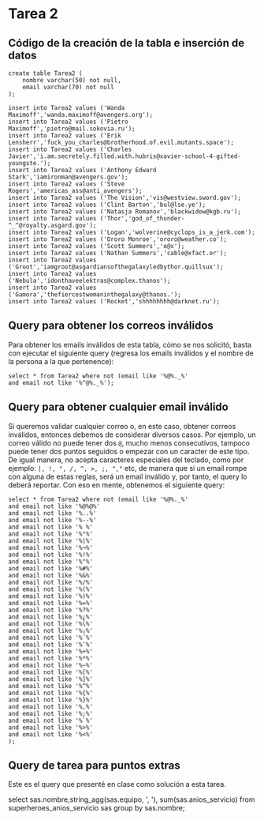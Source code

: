 # Tarea 2 

## Código de la creación de la tabla e inserción de datos

```
create table Tarea2 (
	nombre varchar(50) not null,
	email varchar(70) not null
);

insert into Tarea2 values ('Wanda Maximoff','wanda.maximoff@avengers.org');
insert into Tarea2 values ('Pietro Maximoff','pietro@mail.sokovia.ru');
insert into Tarea2 values ('Erik Lensherr','fuck_you_charles@brotherhood.of.evil.mutants.space');
insert into Tarea2 values ('Charles Javier','i.am.secretely.filled.with.hubris@xavier-school-4-gifted-youngste.');
insert into Tarea2 values ('Anthony Edward Stark','iamironman@avengers.gov');
insert into Tarea2 values ('Steve Rogers','americas_ass@anti_avengers');
insert into Tarea2 values ('The Vision','vis@westview.sword.gov');
insert into Tarea2 values ('Clint Barton','bul@lse.ye');
insert into Tarea2 values ('Natasja Romanov','blackwidow@kgb.ru');
insert into Tarea2 values ('Thor','god_of_thunder-^_^@royalty.asgard.gov');
insert into Tarea2 values ('Logan','wolverine@cyclops_is_a_jerk.com');
insert into Tarea2 values ('Ororo Monroe','ororo@weather.co');
insert into Tarea2 values ('Scott Summers','o@x');
insert into Tarea2 values ('Nathan Summers','cable@xfact.or');
insert into Tarea2 values ('Groot','iamgroot@asgardiansofthegalaxyledbythor.quillsux');
insert into Tarea2 values ('Nebula','idonthaveelektras@complex.thanos');
insert into Tarea2 values ('Gamora','thefiercestwomaninthegalaxy@thanos.');
insert into Tarea2 values ('Rocket','shhhhhhhh@darknet.ru');

```

## Query para obtener los correos inválidos

Para obtener los emails inválidos de esta tabla, cómo se nos solicitó, basta con ejecutar el siguiente query (regresa los emails inválidos y el nombre 
de la persona a la que pertenence):

```
select * from Tarea2 where not (email like '%@%._%'
and email not like '%^@%._%');
```
## Query para obtener cualquier email inválido

Si queremos validar cualquier correo o, en este caso, obtener correos inválidos, entonces debemos de considerar diversos casos. Por ejemplo, un correo válido
no puede tener dos `@`, mucho menos consecutivos, tampoco puede tener dos puntos seguidos o empezar con un caracter de este tipo. De igual manera, no acepta caracteres
especiales del teclado, como por ejemplo: `|, !, ", /, ^, >, ;, ","` etc, de manera que si un email rompe con alguna de estas reglas, será un email inválido y, por tanto, el query lo deberá reportar.
Con eso en mente, obtenemos el siguiente query:

```
select * from Tarea2 where not (email like '%@%._%'
and email not like '%@%@%'
and email not like '%..%'
and email not like '%--%'
and email not like '% %'
and email not like '%°%'
and email not like '%|%'
and email not like '%¬%'
and email not like '%!%'
and email not like '%"%'
and email not like '%#%'
and email not like '%&%'
and email not like '%/%'
and email not like '%(%'
and email not like '%)%'
and email not like '%=%'
and email not like '%?%'
and email not like '%¿%'
and email not like '%\%'
and email not like '%¡%'
and email not like '%´%'
and email not like '%¨%'
and email not like '%+%'
and email not like '%*%'
and email not like '%~%'
and email not like '%[%'
and email not like '%]%'
and email not like '%^%'
and email not like '%{%'
and email not like '%}%'
and email not like '%,%'
and email not like '%;%'
and email not like '%`%'
and email not like '%>%'
and email not like '%<%'
);

```

## Query de tarea para puntos extras

Este es el query que presenté en clase como solución a esta tarea.

select sas.nombre,string_agg(sas.equipo, ', '), sum(sas.anios_servicio)
from superheroes_anios_servicio sas
group by sas.nombre;


